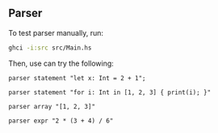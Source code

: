 ## Parser

To test parser manually, run:

```bash
ghci -i:src src/Main.hs
```

Then, use can try the following:

```
parser statement "let x: Int = 2 + 1";

parser statement "for i: Int in [1, 2, 3] { print(i); }"

parser array "[1, 2, 3]"

parser expr "2 * (3 + 4) / 6"
```